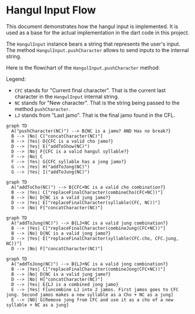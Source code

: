 Hangul Input Flow
=================

This document demonstrates how the hangul input is implemented.
It is used as a base for the actual implementation in the dart code in this project.

The `HangulInput` instance bears a string that represents the user's input.
The method `HangulInput.pushCharacter` allows to send inputs to the internal string.

Here is the flowchart of the `HangulInput.pushCharacter` method:

Legend:
 - `CFC` stands for "Current final character". That is the current last character in the `HangulInput`
internal string.
 - `NC` stands for "New character". That is the string being passed to the method `pushCharacter`.
 - `LJ` stands from "Last jamo". That is the final jamo found in the CFL.


```mermaid
graph TD
  A("pushCharacter(NC)") --> B{NC is a jamo? AND Has no break?}
  B --> |No| C["concatCharacter(NC)"]
  B --> |Yes| D{CFC is a valid cho jamo?}
  D --> |Yes| E("addToShow(NC)")
  D --> |No| F{CFC is a valid hangul syllable?}
  F --> |No| C
  F --> |Yes| G{CFC syllable has a jong jamo?}
  G --> |Yes| H("addToJong(NC)")
  G --> |Yes| I("addToJung(NC)")
```

```mermaid
graph TD
  A("addToCho(NC)") --> B{CFC+NC is a valid cho combination?}
  B --> |Yes| C["replaceFinalCharacter(combineCho(CFC+NC))"]
  B --> |No| D{NC is a valid jung jamo?}
  D --> |Yes| E["replaceFinalCharacter(syllable(CFC, NC))"]
  D --> |No| F["concatCharacter(NC)"]
```

```mermaid
graph TD
  A("addToJung(NC)") --> B{LJ+NC is a valid jung combination?}
  B --> |Yes| C["replaceFinalCharacter(combineJung(CFC+NC))"]
  B --> |No| D{NC is a valid jong jamo?}
  D --> |Yes| E["replaceFinalCharacter(syllable(CFC.cho, CFC.jung, NC))"]
  D --> |No| F["concatCharacter(NC)"]
```

```mermaid
graph TD
  A("addToJong(NC)") --> B{LJ+NC is a valid jong combination?}
  B --> |Yes| C["replaceFinalCharacter(combineJong(CFC+NC))"]
  B --> |No| D{NC is a valid jung jamo?}
  D --> |No| H["concatCharacter(NC)"]
  D --> |Yes| E{LJ is a combined jong jamo}
  E --> |Yes| F[uncombine LJ into 2 jamos. First jamos goes to CFC jong. Second jamos makes a new syllable as a Cho + NC as a jung]
  E --> |NO| G[Remove jong from CFC and use it as a cho of a new syllable + NC as a jung]
```